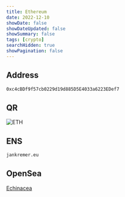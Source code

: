 ```yaml
---
title: Ethereum
date: 2022-12-10
showDate: false
showDateUpdated: false
showSummary: false
tags: [crypto]
searchHidden: true
showPagination: false
---
```


## Address

```txt
0xc4cBDf9f57cb0229d19d885D5E4033a6223EDef7
```

## QR

![ETH](/eth.png)

## ENS

```txt
jankremer.eu
```

## OpenSea

[Echinacea](https://opensea.io/Echinacea)
